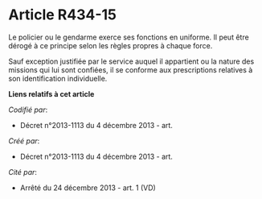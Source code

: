 # Article R434-15

Le policier ou le gendarme exerce ses fonctions en uniforme. Il peut être dérogé à ce principe selon les règles propres à
chaque force.

Sauf exception justifiée par le service auquel il appartient ou la nature des missions qui lui sont confiées, il se conforme
aux prescriptions relatives à son identification individuelle.

**Liens relatifs à cet article**

_Codifié par_:

  - Décret n°2013-1113 du 4 décembre 2013 - art.

_Créé par_:

  - Décret n°2013-1113 du 4 décembre 2013 - art.

_Cité par_:

  - Arrêté du 24 décembre 2013 - art. 1 (VD)

